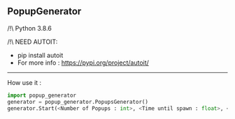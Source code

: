 ## PopupGenerator

/!\ Python 3.8.6

/!\ NEED AUTOIT:
* pip install autoit
* For more info : https://pypi.org/project/autoit/

-------------

How use it :
```python
import popup_generator
generator = popup_generator.PopupsGenerator()
generator.Start(<Number of Popups : int>, <Time until spawn : float>, <Name of the popup : str>, <Title of the popup : str>, <Continue move popups after all spawn : bool>)
```
